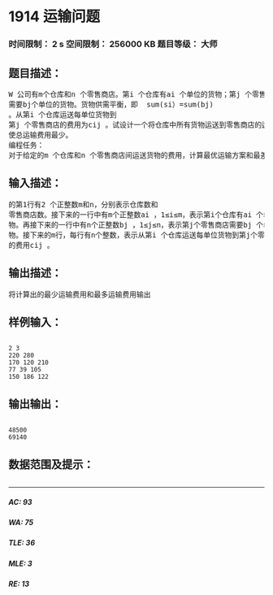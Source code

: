 # 1914 运输问题   
### 时间限制： 2 s     空间限制： 256000 KB     题目等级： 大师  
## 题目描述：  

<pre>
W 公司有m个仓库和n 个零售商店。第i 个仓库有ai 个单位的货物；第j 个零售商店  
需要bj个单位的货物。货物供需平衡，即  sum(si）=sum(bj)  
。从第i 个仓库运送每单位货物到  
第j 个零售商店的费用为cij 。试设计一个将仓库中所有货物运送到零售商店的运输方案，  
使总运输费用最少。  
编程任务：  
对于给定的m 个仓库和n 个零售商店间运送货物的费用，计算最优运输方案和最差运输方案。
</pre>
  
  
## 输入描述：  

<pre>
的第1行有2 个正整数m和n，分别表示仓库数和  
零售商店数。接下来的一行中有m个正整数ai ，1≤i≤m，表示第i个仓库有ai 个单位的货  
物。再接下来的一行中有n个正整数bj ，1≤j≤n，表示第j个零售商店需要bj 个单位的货  
物。接下来的m行，每行有n个整数，表示从第i 个仓库运送每单位货物到第j个零售商店  
的费用cij 。
</pre>
  
  
## 输出描述：  

<pre>
将计算出的最少运输费用和最多运输费用输出
</pre>
  
  
## 样例输入：  

<pre><code>
2 3  
220 280  
170 120 210  
77 39 105  
150 186 122
</code></pre>
  
  
## 输出输出：  

<pre><code>
48500  
69140
</code></pre>
  
  
## 数据范围及提示：  

<pre>
</pre>
  
  
***  

##### AC: 93  
##### WA: 75  
##### TLE: 36  
##### MLE: 3  
##### RE: 13  

